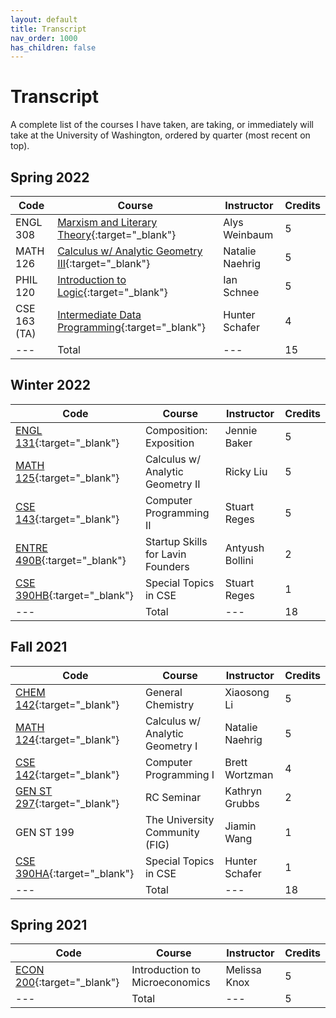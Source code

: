 ```yaml
---
layout: default
title: Transcript
nav_order: 1000
has_children: false
---
```


# Transcript

A complete list of the courses I have taken, are taking, or immediately will take at the University of Washington, ordered by quarter (most recent on top).

## Spring 2022

| Code | Course | Instructor | Credits |
| --- | --- | --- | --- |
| ENGL 308 | [Marxism and Literary Theory](https://andre-ye.github.io/uni/docs/eng/engl-308){:target="_blank"} | Alys Weinbaum | 5 |
| MATH 126 | [Calculus w/ Analytic Geometry III](https://andre-ye.github.io/uni/docs/math/math-126){:target="_blank"} | Natalie Naehrig | 5 |
| PHIL 120 | [Introduction to Logic](https://andre-ye.github.io/uni/docs/phil/phil-120){:target="_blank"} | Ian Schnee | 5 |
| CSE 163 (TA) | [Intermediate Data Programming](https://andre-ye.github.io/docs/cs/cse-163){:target="_blank"} | Hunter Schafer | 4 |
| --- | Total | --- | 15 |

## Winter 2022

| Code | Course | Instructor | Credits |
| --- | --- | --- | --- |
| [ENGL 131](https://andre-ye.github.io/docs/eng/engl-131){:target="_blank"} | Composition: Exposition | Jennie Baker | 5 |
| [MATH 125](https://andre-ye.github.io/docs/math/math-125){:target="_blank"} | Calculus w/ Analytic Geometry II | Ricky Liu | 5 |
| [CSE 143](https://andre-ye.github.io/docs/cs/cse-143){:target="_blank"} | Computer Programming II | Stuart Reges | 5 |
| [ENTRE 490B](https://andre-ye.github.io/docs/nsciences/entre-490b){:target="_blank"} | Startup Skills for Lavin Founders | Antyush Bollini | 2 |
| [CSE 390HB](https://andre-ye.github.io/docs/cs/cse-390hb){:target="_blank"} | Special Topics in CSE | Stuart Reges | 1 |
| --- | Total | --- | 18 |

## Fall 2021

| Code | Course | Instructor | Credits |
| --- | --- | --- | --- |
| [CHEM 142](https://andre-ye.github.io/docs/nsciences/chem-142){:target="_blank"} | General Chemistry | Xiaosong Li | 5 |
| [MATH 124](https://andre-ye.github.io/docs/math/math-124){:target="_blank"} | Calculus w/ Analytic Geometry I | Natalie Naehrig | 5 |
| [CSE 142](https://andre-ye.github.io/docs/cs/cse-142){:target="_blank"} | Computer Programming I | Brett Wortzman | 4 |
| [GEN ST 297](https://andre-ye.github.io/docs/misc/gen-st-297){:target="_blank"} | RC Seminar | Kathryn Grubbs | 2 |
| GEN ST 199 | The University Community (FIG) | Jiamin Wang | 1 |
| [CSE 390HA](https://andre-ye.github.io/docs/cs/cse-390ha){:target="_blank"} | Special Topics in CSE | Hunter Schafer | 1 |
| --- | Total | --- | 18 |

## Spring 2021

| Code | Course | Instructor | Credits |
| --- | --- | --- | --- |
| [ECON 200](https://andre-ye.github.io/docs/business/econ-200){:target="_blank"} | Introduction to Microeconomics | Melissa Knox | 5 |
| --- | Total | --- | 5 |
